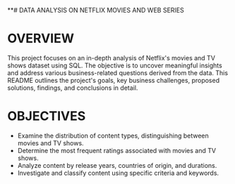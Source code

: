   **# DATA ANALYSIS ON NETFLIX MOVIES AND WEB SERIES


# OVERVIEW
This project focuses on an in-depth analysis of Netflix's movies and TV shows dataset using SQL. The objective is to uncover meaningful insights and address various business-related questions derived from the data. This README outlines the project's goals, key business challenges, proposed solutions, findings, and conclusions in detail.

# OBJECTIVES
- Examine the distribution of content types, distinguishing between movies and TV shows.
- Determine the most frequent ratings associated with movies and TV shows.
- Analyze content by release years, countries of origin, and durations.
- Investigate and classify content using specific criteria and keywords.
